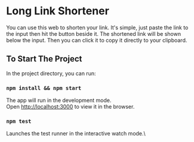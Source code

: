 # Long Link Shortener

You can use this web to shorten your link. It's simple, just paste the link to the input then hit the button beside it. The shortened link will be shown below the input. Then you can click it to copy it directly to your clipboard.

## To Start The Project

In the project directory, you can run:

### `npm install && npm start`

The app will run in the development mode.\
Open [http://localhost:3000](http://localhost:3000) to view it in the browser.

### `npm test`

Launches the test runner in the interactive watch mode.\
